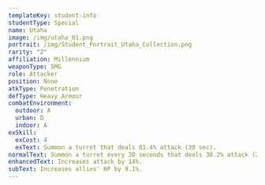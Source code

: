 ```yaml
---
templateKey: student-info
studentType: Special
name: Utaha
image: /img/utaha_01.png
portrait: /img/Student_Portrait_Utaha_Collection.png
rarity: "2"
affiliation: Millennium
weaponType: SMG
role: Attacker
position: None
atkType: Penetration
defType: Heavy Armour
combatEnvironment:
  outdoor: A
  urban: D
  indoor: A
exSkill:
  exCost: 4
  exText: Summon a turret that deals 81.4% attack (30 sec).
normalText: Summon a turret every 30 seconds that deals 38.2% attack (20 seconds).
enhancedText: Increases attack by 14%.
subText: Increases allies' HP by 9.1%.
---
```

